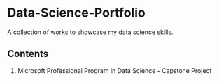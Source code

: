 # Data-Science-Portfolio
A collection of works to showcase my data science skills.

## Contents
1. Microsoft Professional Program in Data Science - Capstone Project
